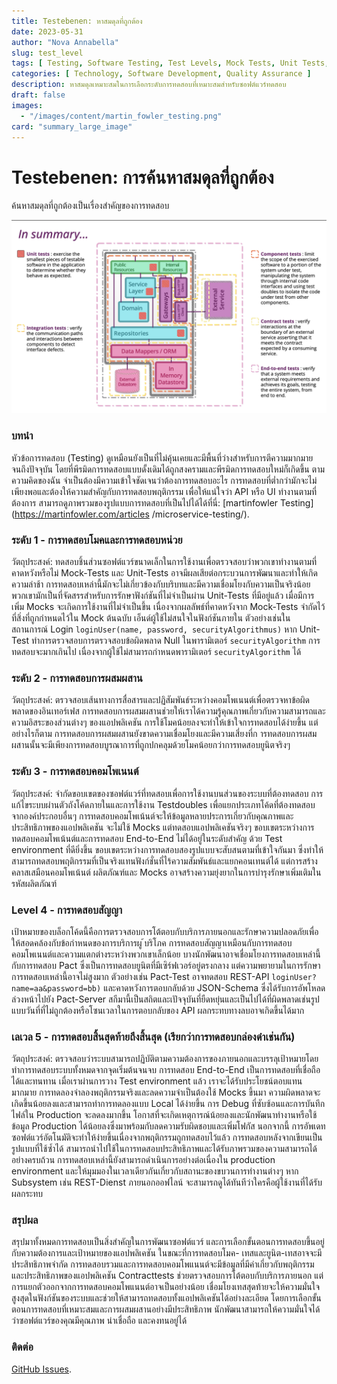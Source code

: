 ```yaml
---
title: Testebenen: หาสมดุลที่ถูกต้อง
date: 2023-05-31
author: "Nova Annabella"
slug: test_level
tags: [ Testing, Software Testing, Test Levels, Mock Tests, Unit Tests, Integration Tests, Component Tests, Contract Tests, End-to-End Tests ]
categories: [ Technology, Software Development, Quality Assurance ]
description: หาสมดุลเหมาะสมในการเลือกระดับการทดสอบที่เหมาะสมสำหรับซอฟต์แวร์ทดสอบ
draft: false
images:
  - "/images/content/martin_fowler_testing.png"
card: "summary_large_image"
---
```



# Testebenen: การค้นหาสมดุลที่ถูกต้อง

ค้นหาสมดุลที่ถูกต้องเป็นเรื่องสำคัญของการทดสอบ

[![testebenen](/images/content/martin_fowler_testing.png)](https://martinfowler.com/articles/microservice-testing/)

### บทนำ

หัวข้อการทดสอบ (Testing) ดูเหมือนยังเป็นที่ไม่คุ้นเคยและมีพื้นที่ว่างสำหรับการตีความมากมายจนถึงปัจจุบัน
โดยที่พีรมิดการทดสอบแบบดั้งเดิมได้ถูกสงครามและพีรมิดการทดสอบใหม่ก็เกิดขึ้น ตามความคิดของฉัน
จำเป็นต้องมีความเข้าใจชัดเจนว่าต้องการทดสอบอะไร การทดสอบที่ต่ำกว่ามักจะไม่เพียงพอและต้องให้ความสำคัญกับการทดสอบพฤติกรรม
เพื่อให้แน่ใจว่า API หรือ UI ทำงานตามที่ต้องการ สามารถดูภาพรวมของรูปแบบการทดสอบที่เป็นไปได้ได้ที่นี่: [martinfowler
Testing] (https://martinfowler.com/articles /microservice-testing/).

### ระดับ 1 - การทดสอบโมคและการทดสอบหน่วย

วัตถุประสงค์: ทดสอบชิ้นส่วนซอฟต์แวร์ขนาดเล็กในการใช้งานเพื่อตรวจสอบว่าพวกเขาทำงานตามที่คาดหวังหรือไม่ Mock-Tests และ
Unit-Tests อาจมีผลเสียต่อกระบวนการพัฒนาและทำให้เกิดความล่าช้า
การทดสอบเหล่านี้มักจะไม่เกี่ยวข้องกับบริบทและมีความเชื่อมโยงกับความเป็นจริงน้อย
พวกเขามักเป็นที่จัดสรรสำหรับการรักษาฟังก์ชันที่ไม่จำเป็นผ่าน Unit-Tests ที่มีอยู่แล้ว เมื่อมีการเพิ่ม Mocks
จะเกิดการใช้งานที่ไม่จำเป็นขึ้น เนื่องจากผลลัพธ์ที่คาดหวังจาก Mock-Tests จำกัดไว้ที่สิ่งที่ถูกกำหนดไว้ใน Mock ต้นฉบับ
เอ็นด์ผู้ใช้ไม่สนใจในฟังก์ชันภายใน ตัวอย่างเช่นในสถานการณ์ Login `loginUser(name, password, securityAlgorithmus)` หาก
Unit-Test ทำการตรวจสอบการตรวจสอบข้อผิดพลาด Null ในพารามิเตอร์ `securityAlgorithm` การทดสอบจะมากเกินไป
เนื่องจากผู้ใช้ไม่สามารถกำหนดพารามิเตอร์ `securityAlgorithm` ได้

### ระดับ 2 - การทดสอบการผสมผสาน

วัตถุประสงค์: ตรวจสอบเส้นทางการสื่อสารและปฏิสัมพันธ์ระหว่างคอมโพเนนต์เพื่อตรวจหาข้อผิดพลาดของอินเทอร์เฟส
การทดสอบการผสมผสานช่วยให้เราได้ความรู้คุณภาพเกี่ยวกับความสามารถและความอิสระของส่วนต่างๆ ของแอปพลิเคชัน
การใช้โมคน้อยลงจะทำให้เข้าใจการทดสอบได้ง่ายขึ้น แต่อย่างไรก็ตาม การทดสอบการผสมผสานยังขาดความเชื่อมโยงและมีความเสี่ยงที่ก
ารทดสอบการผสมผสานนั้นจะมีเพียงการทดสอบบูรณาการที่ถูกปกคลุมด้วยโมคน้อยกว่าการทดสอบยูนิตจริงๆ

### ระดับ 3 - การทดสอบคอมโพเนนต์

วัตถุประสงค์: จำกัดขอบเขตของซอฟต์แวร์ที่ทดสอบเพื่อการใช้งานบนส่วนของระบบที่ต้องทดสอบ
การแก้ไขระบบผ่านตัวถังโค้ดภายในและการใช้งาน Testdoubles เพื่อแยกประเภทโค้ดที่ต้องทดสอบจากองค์ประกอบอื่นๆ
การทดสอบคอมโพเน้นต์จะให้ข้อมูลหลายประการเกี่ยวกับคุณภาพและประสิทธิภาพของแอปพลิเคชัน จะไม่ใช้ Mocks
แต่ทดสอบแอปพลิเคชันจริงๆ ขอบเขตระหว่างการทดสอบคอมโพเน้นต์และการทดสอบ End-to-End ไม่ได้อยู่ในระดับสำคัญ ด้วย Test
environment ที่ดียิ่งขึ้น ขอบเขตระหว่างการทดสอบสองรูปแบบจะสับสนตามที่เข้าใจกันมา
ซึ่งทำให้สามารถทดสอบพฤติกรรมที่เป็นจริงแทนฟังก์ชั่นที่ไร้ความสัมพันธ์และแยกคอนเทนต์ได้ แต่การสร้างคลาสเสมือนคอมโพเน้นต์
ผลิตภัณฑ์และ Mocks อาจสร้างความยุ่งยากในการบำรุงรักษาเพิ่มเติมในรหัสผลิตภัณฑ์

### Level 4 - การทดสอบสัญญา

เป้าหมายของบล็อกโค้ดนี้คือการตรวจสอบการโต้ตอบกับบริการภายนอกและรักษาความปลอดภัยเพื่อให้สอดคล้องกับข้อกำหนดของการบริการผู
้บริโภค การทดสอบสัญญาเหมือนกับการทดสอบคอมโพเนนต์และความแตกต่างระหว่างพวกเขาเล็กน้อย
บางนักพัฒนาอาจเชื่อมโยงการทดสอบเหล่านี้กับการทดสอบ Pact ซึ่งเป็นการทดสอบยูนิตที่มีเซิร์ฟเวอร์อยู่ตรงกลาง
แต่ความพยายามในการรักษาการทดสอบเหล่านี้อาจไม่สูงมาก ตัวอย่างเช่น Pact-Test อาจทดสอบ REST-API
`loginUser?name=aa&password=bb)` และคาดหวังการตอบกลับด้วย JSON-Schema ซึ่งได้รับการอัพโหลดล่วงหน้าไปยัง Pact-Server
สกีมานี้เป็นสถิตและเปัจจุบันที่ยืดหยุ่นและเป็นไปได้ที่ผิดพลาดเช่นรูปแบบวันที่ที่ไม่ถูกต้องหรือโซนเวลาในการตอบกลับของ API
ผลกระทบทางลบอาจเกิดขึ้นได้มาก

### เลเวล 5 - การทดสอบสิ้นสุดท้ายถึงสิ้นสุด (เรียกว่าการทดสอบกล่องดำเช่นกัน)

วัตถุประสงค์:
ตรวจสอบว่าระบบสามารถปฏิบัติตามความต้องการของภายนอกและบรรลุเป้าหมายโดยทำการทดสอบระบบทั้งหมดจากจุดเริ่มต้นจนจบ การทดสอบ
End-to-End เป็นการทดสอบที่เชื่อถือได้และทนทาน เมื่อเราผ่านการวาง Test environment แล้ว เราจะได้รับประโยชน์ตอบแทนมากมาย
การทดลองจำลองพฤติกรรมจริงและลดความจำเป็นต้องใช้ Mocks ขึ้นมา ความผิดพลาดจะเกิดขึ้นน้อยลงและสามารถทำการทดลองแบบ Local
ได้ง่ายขึ้น การ Debug ที่ซับซ้อนและการบันทึกไฟล์ใน Production จะลดลงมากขึ้น
โอกาสที่จะเกิดเหตุการณ์น้อยลงและนักพัฒนาทำงานหรือใช้ข้อมูล Production
ได้น้อยลงซึ่งมาพร้อมกับลดความรับผิดชอบและเพิ่มโฟกัส นอกจากนี้
การอัพเดทซอฟต์แวร์อัตโนมัติจะทำให้ง่ายขึ้นเนื่องจากพฤติกรรมถูกทดสอบไว้แล้ว การทดสอบหลังจากเขียนเป็นรูปแบบที่ใช้ซ้ำได้
สามารถนำไปใช้ในการทดสอบประสิทธิภาพและได้รับภาพรวมของความสามารถได้อย่างครบถ้วน
การทดสอบเหล่านี้ยังสามารถดำเนินการอย่างต่อเนื่องใน production environment
และให้มุมมองในเวลาเดียวกันเกี่ยวกับสถานะของขบวนการทำงานต่างๆ หาก Subsystem เช่น REST-Dienst ภายนอกออฟไลน์
จะสามารถดูได้ทันทีว่าใครคือผู้ใช้งานที่ได้รับผลกระทบ

### สรุปผล

สรุปมาทั้งหมดการทดสอบเป็นสิ่งสำคัญในการพัฒนาซอฟต์แวร์
และการเลือกขั้นตอนการทดสอบขึ้นอยู่กับความต้องการและเป้าหมายของแอปพลิเคชัน ในขณะที่การทดสอบโมค-
เทสและยูนิต-เทสอาจจะมีประสิทธิภาพจำกัด
การทดสอบรวมและการทดสอบคอมโพแนนต์จะมีข้อมูลที่มีค่าเกี่ยวกับพฤติกรรมและประสิทธิภาพของแอปพลิเคชัน Contracttests
ช่วยตรวจสอบการโต้ตอบกับบริการภายนอก แต่การแยกตัวออกจากการทดสอบคอมโพแนนต์อาจเป็นอย่างน้อย
เชื่อมโยงเทสสุดท้ายจะให้ความมั่นใจสูงสุดในฟังก์ชันของระบบและช่วยให้สามารถทดสอบทั้งแอปพลิเคชันได้อย่างละเอียด
โดยการเลือกขั้นตอนการทดสอบที่เหมาะสมและการผสมผสานอย่างมีประสิทธิภาพ
นักพัฒนาสามารถให้ความมั่นใจได้ว่าซอฟต์แวร์ของคุณมีคุณภาพ น่าเชื่อถือ และคงทนอยู่ได้

### ติดต่อ

[GitHub Issues](https://github.com/NovaAnnabella/the_unspoken/issues/new/choose).

